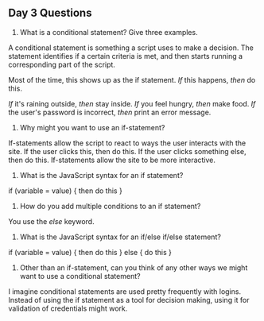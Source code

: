 ## Day 3 Questions

1. What is a conditional statement? Give three examples.

A conditional statement is something a script uses to make a decision. The statement identifies if a certain
criteria is met, and then starts running a corresponding part of the script.

Most of the time, this shows up as the if statement. *If* this happens, *then* do this.

*If* it's raining outside, *then* stay inside.
*If* you feel hungry, *then* make food.
*If* the user's password is incorrect, *then* print an error message.

1. Why might you want to use an if-statement?

If-statements allow the script to react to ways the user interacts with the site. If the user clicks this, then do this.
If the user clicks something else, then do this. If-statements allow the site to be more interactive.

1. What is the JavaScript syntax for an if statement?

if (variable = value) {
    then do this
}

1. How do you add multiple conditions to an if statement?

You use the *else* keyword.

1. What is the JavaScript syntax for an if/else if/else statement?

if (variable = value) {
    then do this
} else {
    do this
}

1. Other than an if-statement, can you think of any other ways we might want to use a conditional statement?

I imagine conditional statements are used pretty frequently with logins. Instead of using the if statement
as a tool for decision making, using it for validation of credentials might work.
